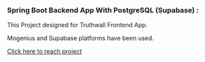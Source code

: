 ### Spring Boot Backend App With PostgreSQL (Supabase) :

This Project designed for Truthwall Frontend App.

Mogenius and Supabase platforms have been used.

[Click here to reach project](https://truthwall.netlify.app/)

